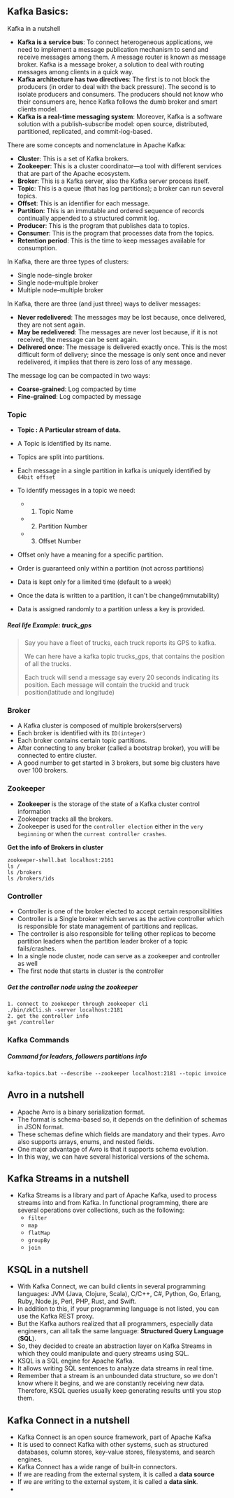 ## Kafka Basics:

Kafka in a nutshell

- **Kafka is a** **service bus**: To connect heterogeneous applications,     we need to implement a message publication mechanism to send and receive     messages among them. A message router is known as message broker. Kafka is     a message broker, a solution to deal with routing messages among clients     in a quick way.
- **Kafka architecture     has two directives**: The first is to not block the producers (in order to deal with     the back pressure). The second is to isolate producers and consumers. The     producers should not know who their consumers are, hence Kafka follows the     dumb broker and smart clients model.
- **Kafka is a real-time messaging system**: Moreover, Kafka is a software solution with a publish-subscribe     model: open source, distributed, partitioned, replicated, and     commit-log-based.



There are some concepts and nomenclature in Apache Kafka:

- **Cluster**: This is  a set of Kafka brokers.
- **Zookeeper**: This is a cluster coordinator—a tool with different services that are part of the     Apache ecosystem.
- **Broker**: This is a Kafka server, also the Kafka server process itself.
- **Topic**: This is a queue (that has log partitions); a broker can run several topics.
- **Offset**: This is an identifier for each message.
- **Partition**: This is an immutable and ordered sequence of records continually appended to a structured commit     log.
- **Producer**: This is the program that publishes data to topics.
- **Consumer**: This is the program that processes data from the topics.
- **Retention period**: This is the time to  keep messages available for consumption.



In Kafka, there are three types of clusters:

- Single node–single broker
- Single node–multiple broker
- Multiple     node–multiple broker



In Kafka, there are three (and just three) ways to deliver messages:

- **Never redelivered**: The messages may be lost because, once delivered, they are not sent again.
- **May be redelivered**: The     messages are never lost because, if it is not received, the message can be     sent again.
- **Delivered     once**:     The message is delivered exactly once. This is the most difficult form of     delivery; since the message is only sent once and never redelivered, it     implies that there is zero loss of any message.



The message log can be compacted in two ways:

- **Coarse-grained**: Log compacted by time
- **Fine-grained**: Log compacted by message





### Topic

- **Topic : A Particular stream of data.**

- A Topic is identified by its name.
- Topics are split into partitions.
- Each message in a single partition in kafka is uniquely identified by `64bit offset`
- To identify messages  in a topic we need:
  - 1. Topic Name
  - 2. Partition Number
  - 3. Offset Number
- Offset only have a meaning for a specific partition.
- Order is guaranteed only within a partition (not across partitions)
- Data is kept only for a limited time (default to a week)
- Once the data is written to a partition, it can't be change(immutability)
- Data is assigned randomly to a partition unless a key is provided.

 ##### Real life Example:  truck_gps
 > Say you have a fleet of trucks, each truck reports its GPS to kafka.<p>
 We can here have a kafka topic trucks_gps, that contains the position of all the trucks.<p>
 Each truck will send a message say every 20 seconds indicating its position. Each message will contain the truckid and truck    position(latitude and longitude)





### Broker

  - A Kafka cluster is composed of multiple brokers(servers)
  - Each broker is identified with its `ID(integer)`
  - Each broker contains certain topic partitions.
  - After connecting to any broker (called a bootstrap broker), you willl be connected to entire cluster.
  - A good number to get started in 3 brokers, but some big clusters have over 100 brokers.




### Zookeeper
- **Zookeeper** is the storage of the state of a Kafka cluster control information
-  Zookeeper tracks all the brokers.
- Zookeeper is used for the `controller election` either in the `very beginning` or when the `current controller crashes`.

**Get the info of Brokers in cluster**
```
zookeeper-shell.bat localhost:2161
ls /
ls /brokers
ls /brokers/ids
```



### Controller

- Controller is one of the broker elected to accept certain responsibilities
- Controller is a Single broker which serves as the active controller which is responsible for state management of partitions and replicas.
- The controller is also responsible for telling other replicas to become partition leaders when the partition leader broker of a topic fails/crashes.
- In a single node cluster, node can serve as a zookeeper  and controller as well
- The first node that starts in cluster is the controller

##### Get the controller node using the zookeeper
```
1. connect to zookeeper through zookeeper cli
./bin/zkCli.sh -server localhost:2181 
2. get the controller info
get /controller
```



### Kafka Commands

##### Command for leaders, followers partitions info
```
kafka-topics.bat --describe --zookeeper localhost:2181 --topic invoice
```

## Avro in a nutshell

- Apache Avro is a binary serialization format. 
- The format is schema-based so, it depends on the definition of schemas in JSON format. 
- These schemas define which fields are mandatory and their types. Avro also supports arrays, enums, and nested fields.
- One major advantage of Avro is that it supports schema evolution. 
- In this way, we can have several historical versions of the schema.



## Kafka Streams in a nutshell

- Kafka Streams is a library and part of Apache Kafka, used to process streams into and from Kafka. In functional programming, there are several operations over collections, such as the following:
  - `filter`
  - `map`
  - `flatMap`
  - `groupBy`
  - `join`



## KSQL in a nutshell

- With Kafka Connect, we can build clients in several programming languages: JVM (Java, Clojure, Scala), C/C++, C#, Python, Go, Erlang, Ruby, Node.js, Perl, PHP, Rust, and Swift. 
- In addition to this, if your programming language is not listed, you can use the Kafka REST proxy. 
- But the Kafka authors realized that all programmers, especially data engineers, can all talk the same language: **Structured Query Language** (**SQL**). 
- So, they decided to create an abstraction layer on Kafka Streams in which they could manipulate and query streams using SQL.
- KSQL is a SQL engine for Apache Kafka. 
- It allows writing SQL sentences to analyze data streams in real time. 
- Remember that a stream is an unbounded data structure, so we don't know where it begins, and we are constantly receiving new data. Therefore, KSQL queries usually keep generating results until you stop them.



## Kafka Connect in a nutshell

- Kafka Connect is an open source framework, part of Apache Kafka
-  It is used to connect Kafka with other systems, such as structured databases, column stores, key-value stores, filesystems, and search engines. 
- Kafka Connect has a wide range of built-in connectors. 
- If we are reading from the external system, it is called a **data source**
- If we are writing to the external system, it is called a **data sink**.
- 

